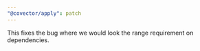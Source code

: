 ```yaml
---
"@covector/apply": patch
---
```


This fixes the bug where we would look the range requirement on dependencies.
